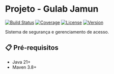 # Projeto - Gulab Jamun

[![Build Status](https://img.shields.io/github/actions/workflow/status/douglas-dreer/keep-guardian/build.yml?style=flat-square)](https://github.com/douglas-dreer/keep-guardian/actions)
[![Coverage](https://img.shields.io/codecov/c/github/douglas-dreer/keep-guardian?style=flat-square)](https://codecov.io/gh/douglas-dreer/keep-guardian)
[![License](https://img.shields.io/github/license/douglas-dreer/keep-guardian?style=flat-square)](LICENSE)
[![Version](https://img.shields.io/badge/version-0.0.2--SNAPSHOT-blue)](https://github.com/douglas-dreer/keep-guardian/releases)

Sistema de segurança e gerenciamento de acesso.

## 📋 Pré-requisitos

- Java 21+
- Maven 3.8+
